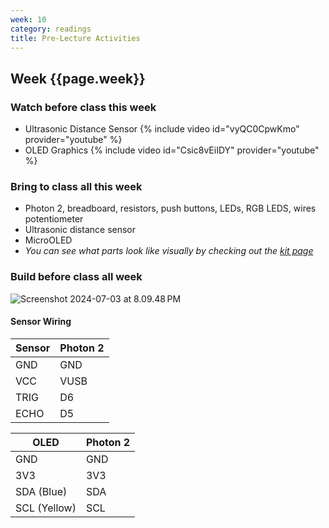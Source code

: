 ```yaml
---
week: 10
category: readings
title: Pre-Lecture Activities
---
```


## Week {{page.week}}

### Watch before class this week

* Ultrasonic Distance Sensor
  {% include video id="vyQC0CpwKmo" provider="youtube" %}
* OLED Graphics
  {% include video id="Csic8vEiIDY" provider="youtube" %}

### Bring to class all this week

- Photon 2, breadboard, resistors, push buttons, LEDs, RGB LEDS, wires potentiometer
- Ultrasonic distance sensor
- MicroOLED
- *You can see what parts look like visually by checking out the [kit page](https://reparke.github.io/ITP348-Physical-Computing/kit)*

### Build before class all week 

<img src="week10.assets/Screenshot 2024-07-03 at 8.09.48 PM.png" alt="Screenshot 2024-07-03 at 8.09.48 PM" />



#### Sensor Wiring

<span style="font-size:75%">

| Sensor | Photon 2 |
| ------ | -------- |
| GND    | GND      |
| VCC    | VUSB     |
| TRIG   | D6       |
| ECHO   | D5       |

| OLED         | Photon 2 |
| ------------ | -------- |
| GND          | GND      |
| 3V3          | 3V3      |
| SDA (Blue)   | SDA      |
| SCL (Yellow) | SCL      |

</span>
